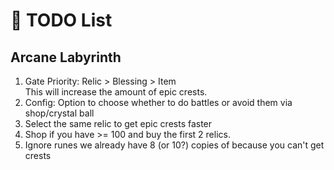# 📝 TODO List

## Arcane Labyrinth
1. Gate Priority: Relic > Blessing > Item  
  This will increase the amount of epic crests.
2. Config: Option to choose whether to do battles or avoid them via shop/crystal ball
3. Select the same relic to get epic crests faster
4. Shop if you have >= 100 and buy the first 2 relics.
5. Ignore runes we already have 8 (or 10?) copies of because you can't get crests
